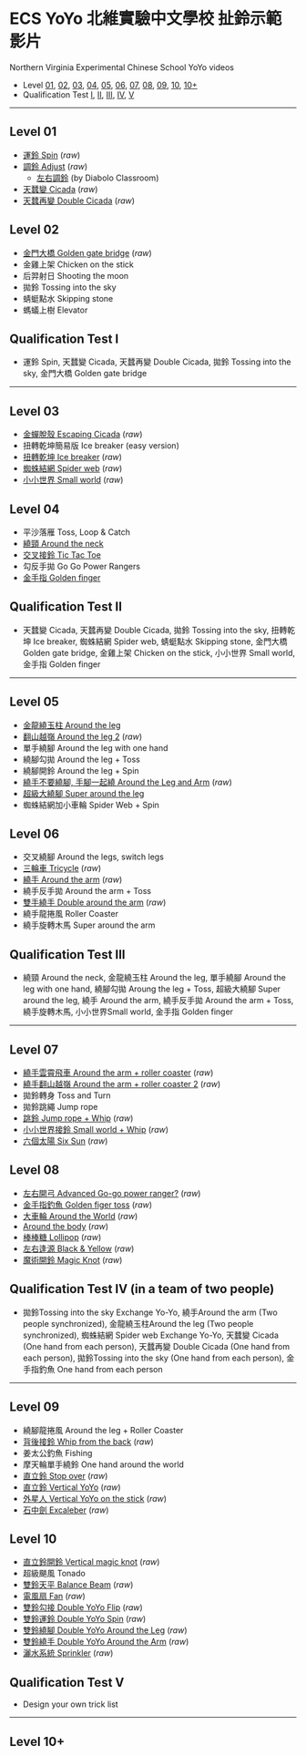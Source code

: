 # ECS YoYo 北維實驗中文學校 扯鈴示範影片
Northern Virginia Experimental Chinese School YoYo videos

- Level [01](#ll01), [02](#ll02), [03](#ll03), [04](#ll04), [05](#ll05), [06](#ll06), [07](#ll07), [08](#ll08), [09](#ll09), [10](#ll10), [10+](#ll10+)
- Qualification Test [I](#q01), [II](#q02), [III](#q03), [IV](#q04), [V](#q05)
---

<a name="ll01"></a>
## Level 01
- [運鈴 Spin](https://youtu.be/RQoYQ50tAPc) (_raw_)
- [調鈴 Adjust](https://youtu.be/2L3DUwRd5E0) (_raw_)
  - [左右調鈴](https://youtu.be/uSwYhrmIwhg) (by Diabolo Classroom)
- [天蠺變 Cicada](https://youtu.be/RQoYQ50tAPc) (_raw_)
- [天蠺再變 Double Cicada](https://youtu.be/RQoYQ50tAPc) (_raw_)

<a name="ll02"></a>
## Level 02
- [金門大橋 Golden gate bridge](https://youtu.be/3srsMhELt9I) (_raw_)
- 金雞上架 Chicken on the stick
- 后羿射日 Shooting the moon
- 拋鈴 Tossing into the sky
- 蜻蜓點水 Skipping stone
- 螞蟻上樹 Elevator

<a name="q01"></a>
## Qualification Test I
- 運鈴 Spin, 天蠺變 Cicada, 天蠺再變 Double Cicada, 拋鈴 Tossing into the sky, 金門大橋 Golden gate bridge

---

<a name="ll03"></a>
## Level 03
- [金蟬脫殼 Escaping Cicada](https://youtu.be/j4Y9ylM1UQA) (_raw_)
- 扭轉乾坤簡易版 Ice breaker (easy version)
- [扭轉乾坤 Ice breaker](https://youtu.be/LGwzy2c0E9s) (_raw_)
- [蜘蛛結網 Spider web](https://youtu.be/_zdZJ2GFNVU) (_raw_)
- [小小世界 Small world](https://youtu.be/5GLAHdt65Ew) (_raw_)

<a name="ll04"></a>
## Level 04
- 平沙落雁 Toss, Loop & Catch
- [繞頸 Around the neck](https://youtu.be/ZRYEMFpZJG4)
- [交叉接鈴 Tic Tac Toe](https://youtu.be/9OW7Hq52Pkc)
- 勾反手拋 Go Go Power Rangers
- [金手指 Golden finger](https://youtu.be/12BjduEY-kA)

<a name="q02"></a>
## Qualification Test II
- 天蠺變 Cicada, 天蠺再變 Double Cicada, 拋鈴 Tossing into the sky, 扭轉乾坤 Ice breaker, 蜘蛛結網 Spider web, 蜻蜓點水 Skipping stone, 金門大橋 Golden gate bridge, 金雞上架 Chicken on the stick, 小小世界 Small world, 金手指 Golden finger

---

<a name="ll05"></a>
## Level 05
- [金龍繞玉柱 Around the leg](https://youtu.be/I8W7enNvJ68)
- [翻山越嶺 Around the leg 2](https://youtu.be/mfCWi-qn5bU) (_raw_)
- 單手繞腳 Around the leg with one hand
- 繞腳勾拋 Around the leg + Toss
- 繞腳開鈴 Around the leg + Spin
- [繞手不要繞腳, 手腳一起繞 Around the Leg and Arm](https://youtu.be/Rq1UMLFfLVk) (_raw_)
- [超級大繞腳 Super around the leg](https://youtu.be/fubA4Ni-K6s) 
- 蜘蛛結網加小車輪 Spider Web + Spin

<a name="ll06"></a>
## Level 06
- 交叉繞腳 Around the legs, switch legs
- [三輪車 Tricycle](https://youtu.be/0xu26NcLqsQ) (_raw_)
- [繞手 Around the arm](https://youtu.be/RrAzqlNEAt4) (_raw_)
- 繞手反手拋 Around the arm + Toss
- [雙手繞手 Double around the arm](https://youtu.be/ZylbmCcEeuM) (_raw_)
- 繞手龍捲風 Roller Coaster
- 繞手旋轉木馬 Super around the arm

<a name="q03"></a>
## Qualification Test III
- 繞頸 Around the neck, 金龍繞玉柱 Around the leg, 單手繞腳 Around the leg with one hand, 繞腳勾拋 Aroung the leg + Toss, 超級大繞腳 Super around the leg, 繞手 Around the arm, 繞手反手拋 Around the arm + Toss, 繞手旋轉木馬, 小小世界Small world, 金手指 Golden finger

---

<a name="ll07"></a>
## Level 07
- [繞手雲霄飛車 Around the arm + roller coaster](https://youtu.be/Yzy-1opuEnw) (_raw_)
- [繞手翻山越嶺 Around the arm + roller coaster 2](https://youtu.be/aOK_aJxaCOs) (_raw_)
- 拋鈴轉身 Toss and Turn
- 拋鈴跳繩 Jump rope
- [跳鈴 Jump rope + Whip](https://youtu.be/WVWRFPIW7E8) (_raw_)
- [小小世界接鈴 Small world + Whip](https://youtu.be/csq-O368BHs) (_raw_)
- [六個太陽 Six Sun](https://youtu.be/8GwACKpgPAI) (_raw_)

<a name="ll08"></a>
## Level 08
- [左右開弓 Advanced Go-go power ranger?](https://youtu.be/GaDFdiCnUTs) (_raw_)
- [金手指釣魚 Golden figer toss](https://youtu.be/dhB5JeAgB6g) (_raw_)
- [大車輪 Around the World](https://youtu.be/dLMpgWGmasQ) (_raw_)
- [Around the body](https://youtu.be/8IaOUZiuXq8) (_raw_)
- [棒棒糖 Lollipop](https://youtu.be/l3uTxH2yngI) (_raw_)
- [左右逢源 Black & Yellow](https://youtu.be/kync1sH3BJA) (_raw_)
- [魔術開鈴 Magic Knot](https://youtu.be/B8FP-SgCnFU) (_raw_)

<a name="q04"></a>
## Qualification Test IV (in a team of two people)
- 拋鈴Tossing into the sky Exchange Yo-Yo, 繞手Around the arm (Two people synchronized), 金龍繞玉柱Around the leg (Two people synchronized), 蜘蛛結網 Spider web Exchange Yo-Yo, 天蠺變 Cicada (One hand from each person), 天蠺再變 Double Cicada (One hand from each person), 拋鈴Tossing into the sky (One hand from each person), 金手指釣魚 One hand from each person

---

<a name="ll09"></a>
## Level 09
- 繞腳龍捲風 Around the leg + Roller Coaster
- [背後接鈴 Whip from the back](https://youtu.be/M3QrEEk7c6I) (_raw_)
- 姜太公釣魚 Fishing
- 摩天輪單手繞鈴 One hand around the world
- [直立鈴 Stop over](https://youtu.be/1_Q3zUpRT7M) (_raw_)
- [直立鈴 Vertical YoYo](https://youtu.be/RaUxkDSBSXo) (_raw_)
- [外星人 Vertical YoYo on the stick](https://youtu.be/NdtTdzzwJ3o) (_raw_)
- [石中劍 Excaleber](https://youtu.be/bgnGlpH-aXA) (_raw_)

<a name="ll10"></a>
## Level 10
- [直立鈴開鈴 Vertical magic knot]() (_raw_)
- 超級颶風 Tonado
- [雙鈴天平 Balance Beam](https://youtu.be/m6pdsCiz7ZA) (_raw_)
- [電風扇 Fan](https://youtu.be/3q9juOtIfbs) (_raw_)
- [雙鈴勾接 Double YoYo Flip](https://youtu.be/hUFkJ4vwUBk) (_raw_)
- [雙鈴運鈴 Double YoYo Spin](https://youtu.be/sa6CUpYqJUA) (_raw_)
- [雙鈴繞腳 Double YoYo Around the Leg](https://youtu.be/QHuQ-C9_kR4) (_raw_)
- [雙鈴繞手 Double YoYo Around the Arm](https://youtu.be/RNhvifFgklE) (_raw_)
- [灑水系統 Sprinkler](https://youtu.be/3vvEvma8vpg) (_raw_)

<a name="q05"></a>
## Qualification Test V
- Design your own trick list

---

<a name="ll10+"></a>
## Level 10+
